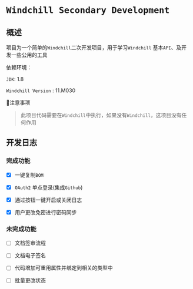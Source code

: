 # `Windchill Secondary Development`



## 概述
项目为一个简单的`Windchill`二次开发项目，用于学习`Windchill` 基本`API`、及开发一些公用的工具

依赖环境：

`JDK`: 1.8

`Windchill Version` :  11.M030

:red_circle:注意事项

> 此项目代码需要在`Windchill`中执行，如果没有`Windchill`，这项目没有任何作用

## 开发日志

### 完成功能

- [x] 一键复制`BOM`
- [x] `OAuth2` 单点登录(集成`Github`)
- [x] 通过按钮一键开启或关闭日志
- [x] 用户更改免密进行密码同步



### 未完成功能

- [ ] 文档签审流程
- [ ] 文档电子签名
- [ ] 代码增加可重用属性并绑定到相关的类型中
- [ ] 批量更改状态











